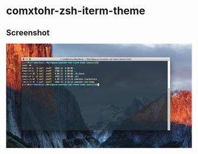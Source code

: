 # comxtohr-zsh-iterm-theme

## Screenshot
![screenshot](https://raw.githubusercontent.com/comxtohr/comxtohr-zsh-iterm-theme/master/screenshot.png)
